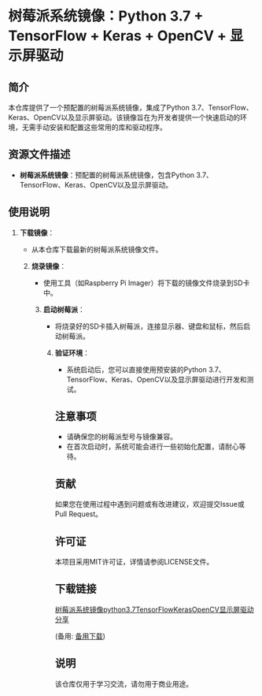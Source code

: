 # 树莓派系统镜像：Python 3.7 + TensorFlow + Keras + OpenCV + 显示屏驱动

## 简介

本仓库提供了一个预配置的树莓派系统镜像，集成了Python 3.7、TensorFlow、Keras、OpenCV以及显示屏驱动。该镜像旨在为开发者提供一个快速启动的环境，无需手动安装和配置这些常用的库和驱动程序。

## 资源文件描述

- **树莓派系统镜像**：预配置的树莓派系统镜像，包含Python 3.7、TensorFlow、Keras、OpenCV以及显示屏驱动。

## 使用说明

1. **下载镜像**：
   - 从本仓库下载最新的树莓派系统镜像文件。

   2. **烧录镜像**：
      - 使用工具（如Raspberry Pi Imager）将下载的镜像文件烧录到SD卡中。

      3. **启动树莓派**：
         - 将烧录好的SD卡插入树莓派，连接显示器、键盘和鼠标，然后启动树莓派。

         4. **验证环境**：
            - 系统启动后，您可以直接使用预安装的Python 3.7、TensorFlow、Keras、OpenCV以及显示屏驱动进行开发和测试。

            ## 注意事项

            - 请确保您的树莓派型号与镜像兼容。
            - 在首次启动时，系统可能会进行一些初始化配置，请耐心等待。

            ## 贡献

            如果您在使用过程中遇到问题或有改进建议，欢迎提交Issue或Pull Request。

            ## 许可证

            本项目采用MIT许可证，详情请参阅LICENSE文件。

            ## 下载链接
            [树莓派系统镜像python3.7TensorFlowKerasOpenCV显示屏驱动分享](https://pan.quark.cn/s/c7fe1ead66c6) 

            (备用: [备用下载](https://pan.baidu.com/s/1JYk9Xs5327IPe8jN3GRyog?pwd=1234))

            ## 说明

            该仓库仅用于学习交流，请勿用于商业用途。
